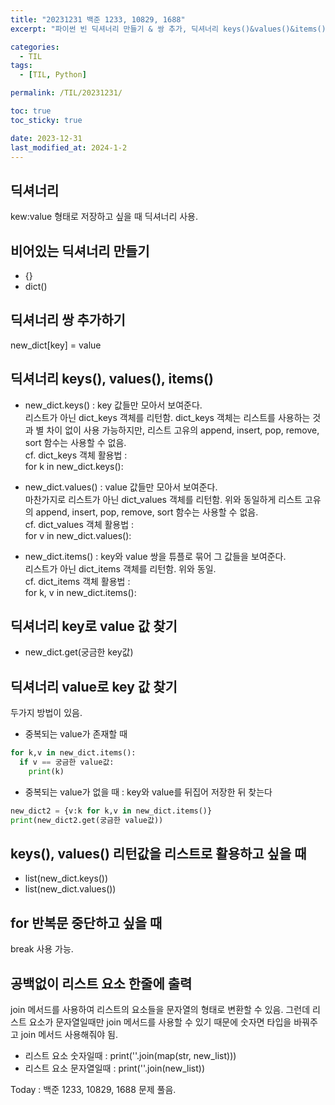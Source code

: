 ```yaml
---
title: "20231231 백준 1233, 10829, 1688"
excerpt: "파이썬 빈 딕셔너리 만들기 & 쌍 추가, 딕셔너리 keys()&values()&items() 활용법 & 리턴값 리스트로 활용, key로 value 찾기, value로 key 찾기, for 반복문 중단, 공백없이 리스트 요소 한줄에 출력"

categories:
  - TIL
tags:
  - [TIL, Python]

permalink: /TIL/20231231/

toc: true
toc_sticky: true

date: 2023-12-31
last_modified_at: 2024-1-2
---
```


## 딕셔너리
kew:value 형태로 저장하고 싶을 때 딕셔너리 사용.

## 비어있는 딕셔너리 만들기
- {}
- dict()

## 딕셔너리 쌍 추가하기
new_dict[key] = value

## 딕셔너리 keys(), values(), items()
- new_dict.keys()
  : key 값들만 모아서 보여준다.   
    리스트가 아닌 dict_keys 객체를 리턴함. dict_keys 객체는 리스트를 사용하는 것과 별 차이 없이 사용 가능하지만, 리스트 고유의 append, insert, pop, remove, sort 함수는 사용할 수 없음.   
    cf. dict_keys 객체 활용법 :   
        for k in new_dict.keys():   
  
- new_dict.values()
  : value 값들만 모아서 보여준다.   
    마찬가지로 리스트가 아닌 dict_values 객체를 리턴함. 위와 동일하게 리스트 고유의 append, insert, pop, remove, sort 함수는 사용할 수 없음.   
    cf. dict_values 객체 활용법 :   
        for v in new_dict.values():   

- new_dict.items()
  : key와 value 쌍을 튜플로 묶어 그 값들을 보여준다.   
    리스트가 아닌 dict_items 객체를 리턴함. 위와 동일.   
    cf. dict_items 객체 활용법 :   
        for k, v in new_dict.items():   

## 딕셔너리 key로 value 값 찾기
- new_dict.get(궁금한 key값)

## 딕셔너리 value로 key 값 찾기
두가지 방법이 있음.
- 중복되는 value가 존재할 때
```python
for k,v in new_dict.items():
  if v == 궁금한 value값:
    print(k)
```
- 중복되는 value가 없을 때
  : key와 value를 뒤집어 저장한 뒤 찾는다
```python
new_dict2 = {v:k for k,v in new_dict.items()}
print(new_dict2.get(궁금한 value값))
```

## keys(), values() 리턴값을 리스트로 활용하고 싶을 때
- list(new_dict.keys())
- list(new_dict.values())

## for 반복문 중단하고 싶을 때
break 사용 가능.

## 공백없이 리스트 요소 한줄에 출력
join 메서드를 사용하여 리스트의 요소들을 문자열의 형태로 변환할 수 있음. 그런데 리스트 요소가 문자열일때만 join 메서드를 사용할 수 있기 때문에 숫자면 타입을 바꿔주고 join 메서드 사용해줘야 됨. 
- 리스트 요소 숫자일때
  : print(''.join(map(str, new_list)))
- 리스트 요소 문자열일때
  : print(''.join(new_list))
   
   
Today : 백준 1233, 10829, 1688 문제 풀음.
